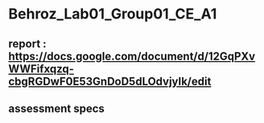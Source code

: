 # Behroz_Lab01_Group01_CE_A1

## report : https://docs.google.com/document/d/12GqPXvWWFifxqzq-cbgRGDwF0E53GnDoD5dLOdvjyIk/edit

## assessment specs

